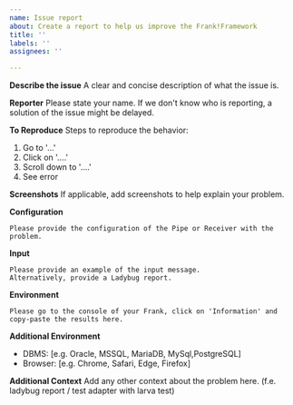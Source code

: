 ```yaml
---
name: Issue report
about: Create a report to help us improve the Frank!Framework
title: ''
labels: ''
assignees: ''

---
```


**Describe the issue**
A clear and concise description of what the issue is.

**Reporter**
Please state your name. If we don't know who is reporting, a solution of the issue might be delayed.

**To Reproduce**
Steps to reproduce the behavior:
1. Go to '...'
2. Click on '....'
3. Scroll down to '....'
4. See error

**Screenshots**
If applicable, add screenshots to help explain your problem.

**Configuration**
```
Please provide the configuration of the Pipe or Receiver with the problem.
```

**Input**
```
Please provide an example of the input message. 
Alternatively, provide a Ladybug report.
```

**Environment**
```
Please go to the console of your Frank, click on 'Information' and copy-paste the results here. 
```

**Additional Environment**
 - DBMS: [e.g. Oracle, MSSQL, MariaDB, MySql,PostgreSQL]
 - Browser: [e.g. Chrome, Safari, Edge, Firefox]

**Additional Context**
Add any other context about the problem here. (f.e. ladybug report / test adapter with larva test)

